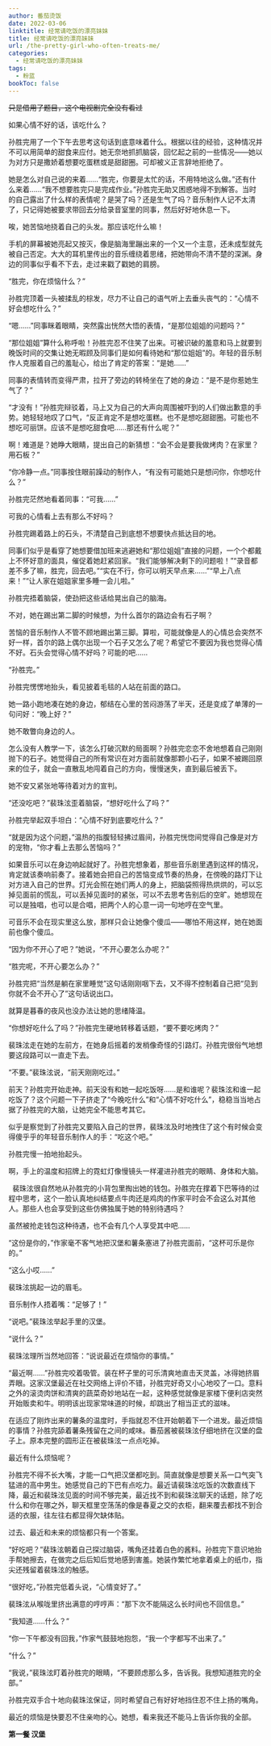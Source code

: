 ```yaml
---
author: 番茄烫饭
date: 2022-03-06
linktitle: 经常请吃饭的漂亮妹妹
title: 经常请吃饭的漂亮妹妹
url: /the-pretty-girl-who-often-treats-me/
categories:
  - 经常请吃饭的漂亮妹妹
tags:
  - 粉蓝
bookToc: false
---
```


~~只是借用了题目，这个电视剧完全没有看过~~

<!--more-->

如果心情不好的话，该吃什么？



孙胜完用了一个下午去思考这句话到底意味着什么。根据以往的经验，这种情况并不可以用简单的甜食来应付。她无奈地抓抓脑袋，回忆起之前的一些情况——她以为对方只是撒娇着想要吃蛋糕或是甜甜圈。可却被义正言辞地拒绝了。

她是怎么对自己说的来着……“胜完，你要是太忙的话，不用特地这么做。”还有什么来着……“我不想要胜完只是完成作业。”孙胜完无助又困惑地得不到解答。当时的自己露出了什么样的表情呢？是哭了吗？还是生气了吗？音乐制作人记不太清了，只记得她被要求带回去分给录音室里的同事，然后好好地休息一下。

唉，她苦恼地挠着自己的头发。那应该吃什么嘛！

手机的屏幕被她亮起又按灭，像是脑海里蹦出来的一个又一个主意，还未成型就先被自己否定。大大的耳机里传出的音乐缠绕着思绪，把她带向不清不楚的深渊。身边的同事似乎看不下去，走过来戳了戳她的肩膀。

“胜完，你在烦恼什么？”

孙胜完顶着一头被揉乱的棕发，尽力不让自己的语气听上去垂头丧气的：“心情不好会想吃什么？”

“嗯……”同事眯着眼睛，突然露出恍然大悟的表情，“是那位姐姐的问题吗？”

“那位姐姐”算什么称呼啦！孙胜完忍不住笑了出来。可被识破的羞意和马上就要到晚饭时间的交集让她无暇顾及同事们是如何看待她和“那位姐姐”的。年轻的音乐制作人克服着自己的羞耻心，给出了肯定的答案：“是她……”

同事的表情转而变得严肃，拉开了旁边的转椅坐在了她的身边：“是不是你惹她生气了？”

“才没有！”孙胜完辩驳着，马上又为自己的大声向周围被吓到的人们做出歉意的手势。她轻轻地叹了口气，“反正肯定不是想吃蛋糕。也不是想吃甜甜圈。可能也不想吃可丽饼。应该不是想吃甜食吧……那还有什么呢？”

啊！难道是？她睁大眼睛，提出自己的新猜想：“会不会是要我做烤肉？在家里？用石板？”

“你冷静一点。”同事按住眼前躁动的制作人，“有没有可能她只是想问你，你想吃什么？”

孙胜完茫然地看着同事：“可我……”

可我的心情看上去有那么不好吗？
 


孙胜完踢着路上的石头，不清楚自己到底想不想要快点抵达目的地。

同事们似乎是看穿了她想要借加班来逃避她和“那位姐姐”直接的问题，一个个都戴上不怀好意的面具，催促着她赶紧回家。“我们能够解决剩下的问题啦！”“录音都差不多了嘛，胜完，回去吧。”“实在不行，你可以明天早点来……”“早上八点来！”“让人家在姐姐家里多睡一会儿啦。”

孙胜完捂着脑袋，使劲把这些话给晃出自己的脑海。

不对，她在踢出第二脚的时候想，为什么首尔的路边会有石子啊？

苦恼的音乐制作人不管不顾地踢出第三脚。算啦，可能就像是人的心情总会突然不好一样，首尔的路上偶尔出现一个石子又怎么了呢？希望它不要因为我也觉得心情不好。石头会觉得心情不好吗？可能的吧……

“孙胜完。”

孙胜完愣愣地抬头，看见披着毛毯的人站在前面的路口。

她一路小跑地凑在她的身边，郁结在心里的苦闷游荡了半天，还是变成了单薄的一句问好：“晚上好？”

她不敢瞥向身边的人。

怎么没有人教学一下，该怎么打破沉默的局面啊？孙胜完恋恋不舍地想着自己刚刚抛下的石子。她觉得自己的所有常识在对方面前就像那颗小石子，如果不被踢回原来的位子，就会一直散乱地闯着自己的方向，慢慢迷失，直到最后被丢下。

她不安又紧张地等待着对方的宣判。

“还没吃吧？”裴珠泫歪着脑袋，“想好吃什么了吗？”

孙胜完举起双手坦白：“心情不好到底要吃什么？”

“就是因为这个问题，”温热的指腹轻轻拂过眉间，孙胜完恍惚间觉得自己像是对方的宠物，“你才看上去那么苦恼吗？”

如果音乐可以在身边响起就好了。孙胜完想象着，那些音乐剧里遇到这样的情况，肯定就该奏响前奏了。接着她会把自己的苦恼变成节奏的热身，在傍晚的路灯下让对方进入自己的世界。灯光会照在她们两人的身上，把脑袋照得热烘烘的，可以忘掉见面前的慌乱，可以丢掉见面时的紧张，可以不去思考告别后的空旷。她想现在可以是独唱，也可以是合唱，把两个人的心意一词一句地哼在空气里。

可音乐不会在现实里这么放，那样只会让她像个傻瓜——哪怕不用这样，她在她面前也像个傻瓜。

“因为你不开心了吧？”她说，“不开心要怎么办呢？”

“胜完呢，不开心要怎么办？”

孙胜完把“当然是躺在家里睡觉”这句话刚刚咽下去，又不得不控制着自己把“见到你就不会不开心了”这句话说出口。

就算是暮春的夜风也没办法让她的思绪降温。

“你想好吃什么了吗？”孙胜完生硬地转移着话题，“要不要吃烤肉？”

裴珠泫走在她的左前方，在她身后摇着的发梢像奇怪的引路灯。孙胜完很俗气地想要这段路可以一直走下去。

“不要。”裴珠泫说，“前天刚刚吃过。”

前天？孙胜完开始走神。前天没有和她一起吃饭呀……是和谁呢？裴珠泫和谁一起吃饭了？这个问题一下子挤走了“今晚吃什么”和“心情不好吃什么”，稳稳当当地占据了孙胜完的大脑，让她完全不能思考其它。

似乎是察觉到了孙胜完又要陷入自己的世界，裴珠泫及时地拽住了这个有时候会变得傻乎乎的年轻音乐制作人的手：“吃这个吧。”

孙胜完慢一拍地抬起头。

啊，手上的温度和招牌上的霓虹灯像慢镜头一样灌进孙胜完的眼睛、身体和大脑。


 
裴珠泫很自然地从孙胜完的小背包里掏出她的钱包。孙胜完在撑着下巴等待的过程中思考，这个一脸认真地纠结要点牛肉还是鸡肉的作家平时会不会这么对其他人。那些人也会享受到这些仿佛独属于她的特别待遇吗？

虽然被抢走钱包这种待遇，也不会有几个人享受其中吧……

“这份是你的，”作家毫不客气地把汉堡和薯条塞进了孙胜完面前，“这杯可乐是你的。”

“这么小哎……”

裴珠泫挑起一边的眉毛。

音乐制作人捂着嘴：“足够了！”

“说吧。”裴珠泫举起手里的汉堡。

“说什么？”

裴珠泫理所当然地回答：“说说最近在烦恼你的事情。”

“最近啊……”孙胜完咬着吸管。装在杯子里的可乐清爽地直击天灵盖，冰得她挤眉弄眼。这家汉堡最近在社交网络上评价不错，孙胜完好奇又小心地咬了一口。意料之外的滚烫肉饼和清爽的蔬菜奇妙地站在一起，这种感觉就像是家楼下便利店突然开始贩卖和牛。明明该出现家常味道的时候，却跳出了相当正式的滋味。

在适应了刚炸出来的薯条的温度时，手指就忍不住开始朝着下一个进发。最近烦恼的事情？孙胜完舔着薯条残留在之间的咸味。番茄酱被裴珠泫仔细地挤在汉堡的盘子上。原本完整的圆形正在被裴珠泫一点点吃掉。

最近有什么烦恼呢？

孙胜完不得不长大嘴，才能一口气把汉堡都吃到。简直就像是想要关系一口气突飞猛进的高中男生。她感觉自己的下巴有点吃力。最近请裴珠泫吃饭的次数直线下降，最近和裴珠泫见面的时间不够完美，最近找不到和裴珠泫聊天的话题，除了吃什么和你在哪之外，聊天框里空荡荡的像是春夏之交的衣柜，翻来覆去都找不到合适的衣服，往左往右都显得欠缺体贴。

过去、最近和未来的烦恼都只有一个答案。

“好吃吧？”裴珠泫朝着自己探过脑袋，嘴角还挂着白色的酱料。孙胜完下意识地抬手帮她擦去，在做完之后后知后觉地感到害羞。她装作繁忙地拿着桌上的纸巾，指尖还残留着裴珠泫的触感。

“很好吃，”孙胜完低着头说，“心情变好了。”

裴珠泫从喉咙里挤出满意的哼哼声：“那下次不能隔这么长时间也不回信息。”

“我知道……什么？”

“你一下午都没有回我，”作家气鼓鼓地抱怨，“我一个字都写不出来了。”

“什么？”

“我说，”裴珠泫盯着孙胜完的眼睛，“不要顾虑那么多，告诉我。我想知道胜完的全部。”
 


孙胜完双手合十地向裴珠泫保证，同时希望自己有好好地挡住忍不住上扬的嘴角。

最近的烦恼是快要忍不住亲吻的心。她想，看来我还不能马上告诉你我的全部。

**第一餐 汉堡**
